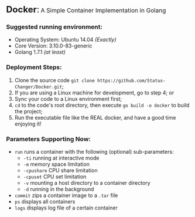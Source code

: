 <font size=5>**Docker**:</font> <font size=3>A Simple Container Implementation in Golang</font>

### Suggested running environment:
- Operating System: Ubuntu 14.04 *(Exactly)*
- Core Version: 3.10.0-83-generic
- Golang 1.7.1 *(at least)*

### Deployment Steps:
1. Clone the source code `git clone https://github.com/Status-Changer/Docker.git`;
2. If you are using a Linux machine for development, go to step 4; or
3. Sync your code to a Linux environment first;
4. `cd` to the code's root directory, then execute `go build -o docker` to build the project;
5. Run the executable file like the REAL docker, and have a good time enjoying it!

### Parameters Supporting Now:
- `run` runs a container with the following (optional) sub-parameters:
    - `-ti` running at interactive mode
    - `-m` memory space limitation
    - `-cpushare` CPU share limitation
    - `-cpuset` CPU set limitation
    - `-v` mounting a host directory to a container directory
    - `-d` running in the background
- `commit` zips a container image to a `.tar` file
- `ps` displays all containers
- `logs` displays log file of a certain container